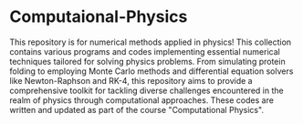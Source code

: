 # Computaional-Physics
This repository is for numerical methods applied in physics! This collection contains various programs and codes implementing essential numerical techniques tailored for solving physics problems. From simulating protein folding to employing Monte Carlo methods and differential equation solvers like Newton-Raphson and RK-4, this repository aims to provide a comprehensive toolkit for tackling diverse challenges encountered in the realm of physics through computational approaches. These codes are written and updated as part of the course "Computational Physics".
